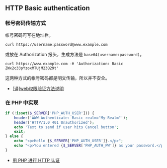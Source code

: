 ## HTTP Basic authentication

### 帐号密码传输方式

帐号密码可写在地址栏。

```http
curl https://username:password@www.example.com
```

或放在 Authorization 报头，生成方法是 `base64(username:password)`。

```http
curl https://www.example.com -H 'Authorization: Basic ZWx2c33pYzoxMTUjM23Q29t'
```

这两种方式的帐号密码都是明文传输，所以并不安全。

- [[译]web权限验证方法说明](https://segmentfault.com/a/1190000004086946)

### 在 PHP 中实现

```php
if (!isset($_SERVER['PHP_AUTH_USER'])) {
    header('WWW-Authenticate: Basic realm="My Realm"');
    header('HTTP/1.0 401 Unauthorized');
    echo 'Text to send if user hits Cancel button';
    exit;
} else {
    echo "<p>Hello {$_SERVER['PHP_AUTH_USER']}.</p>";
    echo "<p>You entered {$_SERVER['PHP_AUTH_PW']} as your password.</p>";
}
```

- [用 PHP 进行 HTTP 认证](http://php.net/manual/zh/features.http-auth.php)

